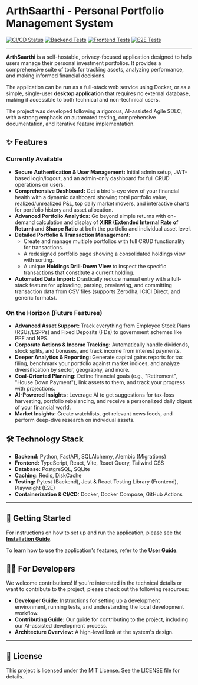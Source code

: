 # ArthSaarthi - Personal Portfolio Management System

[![CI/CD Status](https://github.com/aashishbhanawat/pms/actions/workflows/ci.yml/badge.svg)](https://github.com/aashishbhanawat/pms/actions/workflows/ci.yml)
[![Backend Tests](https://img.shields.io/badge/Backend_Tests-Passing-brightgreen)](#)
[![Frontend Tests](https://img.shields.io/badge/Frontend_Tests-Passing-brightgreen)](#)
[![E2E Tests](https://img.shields.io/badge/E2E_Tests-Passing-brightgreen)](#)

---

**ArthSaarthi** is a self-hostable, privacy-focused application designed to help users manage their personal investment portfolios. It provides a comprehensive suite of tools for tracking assets, analyzing performance, and making informed financial decisions.

The application can be run as a full-stack web service using Docker, or as a simple, single-user **desktop application** that requires no external database, making it accessible to both technical and non-technical users.

The project was developed following a rigorous, AI-assisted Agile SDLC, with a strong emphasis on automated testing, comprehensive documentation, and iterative feature implementation.

<!-- Optional: Add a link to a live demo if you have one -->
<!-- **[Live Demo](https://your-demo-link.com)** -->

## ✨ Features

### Currently Available

*   **Secure Authentication & User Management:** Initial admin setup, JWT-based login/logout, and an admin-only dashboard for full CRUD operations on users.
*   **Comprehensive Dashboard:** Get a bird's-eye view of your financial health with a dynamic dashboard showing total portfolio value, realized/unrealized P&L, top daily market movers, and interactive charts for portfolio history and asset allocation.
*   **Advanced Portfolio Analytics:** Go beyond simple returns with on-demand calculation and display of **XIRR (Extended Internal Rate of Return)** and **Sharpe Ratio** at both the portfolio and individual asset level.
*   **Detailed Portfolio & Transaction Management:**
    *   Create and manage multiple portfolios with full CRUD functionality for transactions.
    *   A redesigned portfolio page showing a consolidated holdings view with sorting.
    *   A unique **Holdings Drill-Down View** to inspect the specific transactions that constitute a current holding.
*   **Automated Data Import:** Drastically reduce manual entry with a full-stack feature for uploading, parsing, previewing, and committing transaction data from CSV files (supports Zerodha, ICICI Direct, and generic formats).

### On the Horizon (Future Features)

*   **Advanced Asset Support:** Track everything from Employee Stock Plans (RSUs/ESPPs) and Fixed Deposits (FDs) to government schemes like PPF and NPS.
*   **Corporate Actions & Income Tracking:** Automatically handle dividends, stock splits, and bonuses, and track income from interest payments.
*   **Deeper Analytics & Reporting:** Generate capital gains reports for tax filing, benchmark your portfolio against market indices, and analyze diversification by sector, geography, and more.
*   **Goal-Oriented Planning:** Define financial goals (e.g., "Retirement", "House Down Payment"), link assets to them, and track your progress with projections.
*   **AI-Powered Insights:** Leverage AI to get suggestions for tax-loss harvesting, portfolio rebalancing, and receive a personalized daily digest of your financial world.
*   **Market Insights:** Create watchlists, get relevant news feeds, and perform deep-dive research on individual assets.

## 🛠️ Technology Stack

*   **Backend:** Python, FastAPI, SQLAlchemy, Alembic (Migrations)
*   **Frontend:** TypeScript, React, Vite, React Query, Tailwind CSS
*   **Database:** PostgreSQL, SQLite
*   **Caching:** Redis, DiskCache
*   **Testing:** Pytest (Backend), Jest & React Testing Library (Frontend), Playwright (E2E)
*   **Containerization & CI/CD:** Docker, Docker Compose, GitHub Actions

---

## 🚀 Getting Started

For instructions on how to set up and run the application, please see the **[Installation Guide](./docs/installation_guide.md)**.

To learn how to use the application's features, refer to the **[User Guide](./docs/user_guide.md)**.

## 👨‍💻 For Developers

We welcome contributions! If you're interested in the technical details or want to contribute to the project, please check out the following resources:

*   **Developer Guide:** Instructions for setting up a development environment, running tests, and understanding the local development workflow.
*   **Contributing Guide:** Our guide for contributing to the project, including our AI-assisted development process.
*   **Architecture Overview:** A high-level look at the system's design.

---

## 📄 License

This project is licensed under the MIT License. See the LICENSE file for details.